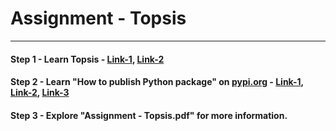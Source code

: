 # **Assignment - Topsis**

---
#### **Step 1** - Learn Topsis - <a href="https://www.youtube.com/watch?v=kfcN7MuYVeI">Link-1</a>, <a href="https://www.youtube.com/watch?v=9P9Gs8o9oHk">Link-2</a>

#### **Step 2** - Learn "How to publish Python package" on <a href="https://pypi.org/">pypi.org</a> - <a href="https://medium.com/@joel.barmettler/how-to-upload-your-python-package-to-pypi-65edc5fe9c56">Link-1</a>, <a href="https://www.youtube.com/watch?v=Qs91v2Tofys">Link-2</a>, <a href="https://www.youtube.com/watch?v=tEFkHEKypLI">Link-3</a>

#### **Step 3** - Explore "Assignment - Topsis.pdf" for more information.
